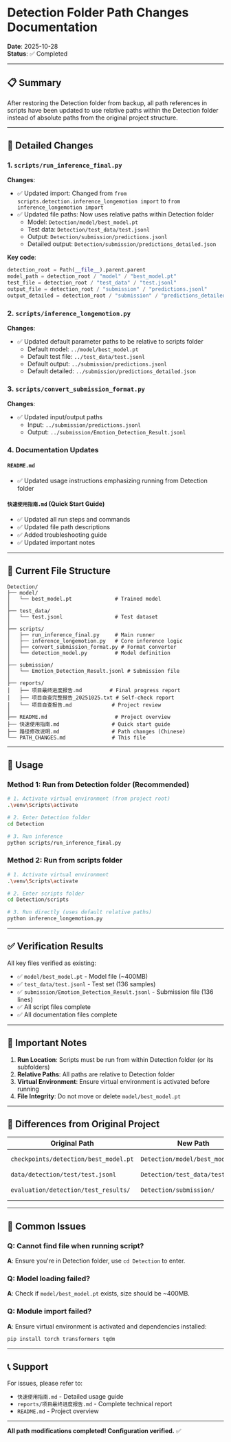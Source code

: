 # Detection Folder Path Changes Documentation

**Date**: 2025-10-28  
**Status**: ✅ Completed

---

## 📋 Summary

After restoring the Detection folder from backup, all path references in scripts have been updated to use relative paths within the Detection folder instead of absolute paths from the original project structure.

---

## 🔧 Detailed Changes

### 1. `scripts/run_inference_final.py`

**Changes**:
- ✅ Updated import: Changed from `from scripts.detection.inference_longemotion import` to `from inference_longemotion import`
- ✅ Updated file paths: Now uses relative paths within Detection folder
  - Model: `Detection/model/best_model.pt`
  - Test data: `Detection/test_data/test.jsonl`
  - Output: `Detection/submission/predictions.jsonl`
  - Detailed output: `Detection/submission/predictions_detailed.json`

**Key code**:
```python
detection_root = Path(__file__).parent.parent
model_path = detection_root / "model" / "best_model.pt"
test_file = detection_root / "test_data" / "test.jsonl"
output_file = detection_root / "submission" / "predictions.jsonl"
output_detailed = detection_root / "submission" / "predictions_detailed.json"
```

### 2. `scripts/inference_longemotion.py`

**Changes**:
- ✅ Updated default parameter paths to be relative to scripts folder
  - Default model: `../model/best_model.pt`
  - Default test file: `../test_data/test.jsonl`
  - Default output: `../submission/predictions.jsonl`
  - Default detailed: `../submission/predictions_detailed.json`

### 3. `scripts/convert_submission_format.py`

**Changes**:
- ✅ Updated input/output paths
  - Input: `../submission/predictions.jsonl`
  - Output: `../submission/Emotion_Detection_Result.jsonl`

### 4. Documentation Updates

#### `README.md`
- ✅ Updated usage instructions emphasizing running from Detection folder

#### `快速使用指南.md` (Quick Start Guide)
- ✅ Updated all run steps and commands
- ✅ Updated file path descriptions
- ✅ Added troubleshooting guide
- ✅ Updated important notes

---

## 📁 Current File Structure

```
Detection/
├── model/
│   └── best_model.pt              # Trained model
│
├── test_data/
│   └── test.jsonl                 # Test dataset
│
├── scripts/
│   ├── run_inference_final.py     # Main runner
│   ├── inference_longemotion.py   # Core inference logic
│   ├── convert_submission_format.py # Format converter
│   └── detection_model.py         # Model definition
│
├── submission/
│   └── Emotion_Detection_Result.jsonl # Submission file
│
├── reports/
│   ├── 项目最终进度报告.md         # Final progress report
│   ├── 项目自查完整报告_20251025.txt # Self-check report
│   └── 项目自查报告.md             # Project review
│
├── README.md                      # Project overview
├── 快速使用指南.md                 # Quick start guide
├── 路径修改说明.md                 # Path changes (Chinese)
└── PATH_CHANGES.md               # This file
```

---

## 🚀 Usage

### Method 1: Run from Detection folder (Recommended)

```bash
# 1. Activate virtual environment (from project root)
.\venv\Scripts\activate

# 2. Enter Detection folder
cd Detection

# 3. Run inference
python scripts/run_inference_final.py
```

### Method 2: Run from scripts folder

```bash
# 1. Activate virtual environment
.\venv\Scripts\activate

# 2. Enter scripts folder
cd Detection/scripts

# 3. Run directly (uses default relative paths)
python inference_longemotion.py
```

---

## ✅ Verification Results

All key files verified as existing:
- ✅ `model/best_model.pt` - Model file (~400MB)
- ✅ `test_data/test.jsonl` - Test set (136 samples)
- ✅ `submission/Emotion_Detection_Result.jsonl` - Submission file (136 lines)
- ✅ All script files complete
- ✅ All documentation files complete

---

## 📝 Important Notes

1. **Run Location**: Scripts must be run from within Detection folder (or its subfolders)
2. **Relative Paths**: All paths are relative to Detection folder
3. **Virtual Environment**: Ensure virtual environment is activated before running
4. **File Integrity**: Do not move or delete `model/best_model.pt`

---

## 🔄 Differences from Original Project

| Original Path | New Path | Description |
|---------------|----------|-------------|
| `checkpoints/detection/best_model.pt` | `Detection/model/best_model.pt` | Model location |
| `data/detection/test/test.jsonl` | `Detection/test_data/test.jsonl` | Test data |
| `evaluation/detection/test_results/` | `Detection/submission/` | Output directory |

---

## 🐛 Common Issues

### Q: Cannot find file when running script?
**A**: Ensure you're in Detection folder, use `cd Detection` to enter.

### Q: Model loading failed?
**A**: Check if `model/best_model.pt` exists, size should be ~400MB.

### Q: Module import failed?
**A**: Ensure virtual environment is activated and dependencies installed:
```bash
pip install torch transformers tqdm
```

---

## 📞 Support

For issues, please refer to:
- `快速使用指南.md` - Detailed usage guide
- `reports/项目最终进度报告.md` - Complete technical report
- `README.md` - Project overview

---

**All path modifications completed! Configuration verified.** ✅

